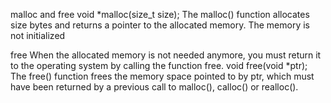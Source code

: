 malloc and free
void *malloc(size_t size);
The malloc() function allocates size bytes and returns a pointer
to the allocated memory.
The memory is not initialized

free
When the allocated memory is not needed anymore, you must return it to the
operating system by calling the function free.
void free(void *ptr);
The free() function frees the memory space pointed to by ptr, which must have
been returned by a previous call to malloc(), calloc() or realloc().